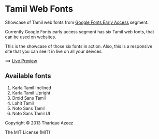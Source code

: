 Tamil Web Fonts
===============

Showcase of Tamil web fonts from [Google Fonts Early Access](http://www.google.com/webfonts/earlyaccess) segment.

Currently Google Fonts early access segment has six Tamil web fonts, that can be used on websites.

This is the showcase of those six fonts in action. Also, this is a responsive site that you can see it in live on all your deivces.

==> [Live Preview](http://niram.org/tamil-webfont)

Available fonts
---------------
1. Karla Tamil Inclined
2. Karla Tamil Upright
3. Droid Sans Tamil
4. Lohit Tamil
5. Noto Sans Tamil
6. Noto Sans Tamil UI

Copyright &copy; 2013 Tharique Azeez

The MIT License (MIT)
